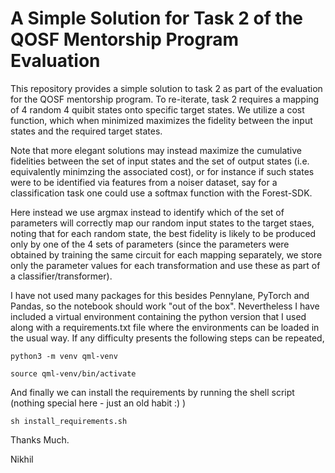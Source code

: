 # A Simple Solution for Task 2 of the QOSF Mentorship Program Evaluation

This repository provides a simple solution to task 2 as part of the evaluation for the QOSF mentorship program. To re-iterate, task 2 requires a mapping of 4 random 4 quibit states onto specific target states. We utilize a cost function, which when minimized maximizes the fidelity between the input states and the required target states. 

Note that more elegant solutions may instead maximize the cumulative fidelities between the set of input states and the set of output states (i.e. equivalently minimzing the associated cost), or for instance if such states were to be identified via features from a noiser dataset, say for a classification task one could use a softmax function with the Forest-SDK. 

Here instead we use argmax instead to identify which of the set of parameters will correctly map our random input states to the target staes, noting that for each random state, the best fidelity is likely to be produced only by one of the 4 sets of parameters (since the parameters were obtained by training the same circuit for each mapping separately, we store only the parameter values for each transformation and use these as part of a classifier/transformer).

I have not used many packages for this besides Pennylane, PyTorch and Pandas, so the notebook should work "out of the box". Nevertheless I have included a virtual environment containing the python version that I used along with a requirements.txt file where the environments can be loaded in the usual way. If any difficulty presents the following steps can be repeated, 

```python3 -m venv qml-venv```

```source qml-venv/bin/activate``` 

And finally we can install the requirements by running the shell script (nothing special here - just an old habit :) )

```sh install_requirements.sh```

Thanks Much. 

Nikhil
